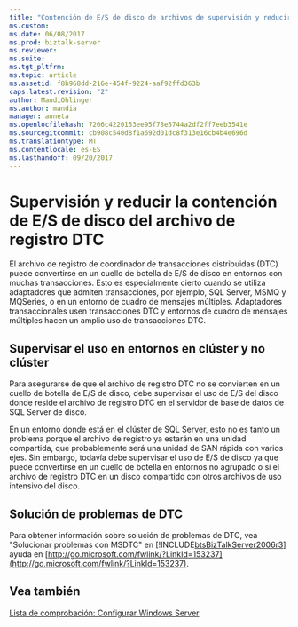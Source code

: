 ```yaml
---
title: "Contención de E/S de disco de archivos de supervisión y reducir el registro de DTC | Documentos de Microsoft"
ms.custom: 
ms.date: 06/08/2017
ms.prod: biztalk-server
ms.reviewer: 
ms.suite: 
ms.tgt_pltfrm: 
ms.topic: article
ms.assetid: f8b968dd-216e-454f-9224-aaf92ffd363b
caps.latest.revision: "2"
author: MandiOhlinger
ms.author: mandia
manager: anneta
ms.openlocfilehash: 7206c4220153ee95f78e5744a2df2ff7eeb3541e
ms.sourcegitcommit: cb908c540d8f1a692d01dc8f313e16cb4b4e696d
ms.translationtype: MT
ms.contentlocale: es-ES
ms.lasthandoff: 09/20/2017
---
```

# <a name="monitoring-and-reducing-dtc-log-file-disk-io-contention"></a>Supervisión y reducir la contención de E/S de disco del archivo de registro DTC
El archivo de registro de coordinador de transacciones distribuidas (DTC) puede convertirse en un cuello de botella de E/S de disco en entornos con muchas transacciones. Esto es especialmente cierto cuando se utiliza adaptadores que admiten transacciones, por ejemplo, SQL Server, MSMQ y MQSeries, o en un entorno de cuadro de mensajes múltiples. Adaptadores transaccionales usen transacciones DTC y entornos de cuadro de mensajes múltiples hacen un amplio uso de transacciones DTC.  
  
## <a name="monitoring-usage-in-clustered-and-non-clustered-environments"></a>Supervisar el uso en entornos en clúster y no clúster  
 Para asegurarse de que el archivo de registro DTC no se convierten en un cuello de botella de E/S de disco, debe supervisar el uso de E/S del disco donde reside el archivo de registro DTC en el servidor de base de datos de SQL Server de disco.  
  
 En un entorno donde está en el clúster de SQL Server, esto no es tanto un problema porque el archivo de registro ya estarán en una unidad compartida, que probablemente será una unidad de SAN rápida con varios ejes. Sin embargo, todavía debe supervisar el uso de E/S de disco ya que puede convertirse en un cuello de botella en entornos no agrupado o si el archivo de registro DTC en un disco compartido con otros archivos de uso intensivo del disco.  
  
## <a name="troubleshooting-dtc"></a>Solución de problemas de DTC  
 Para obtener información sobre solución de problemas de DTC, vea "Solucionar problemas con MSDTC" en [!INCLUDE[btsBizTalkServer2006r3](../includes/btsbiztalkserver2006r3-md.md)] ayuda en [http://go.microsoft.com/fwlink/?LinkId=153237](http://go.microsoft.com/fwlink/?LinkId=153237).  
  
## <a name="see-also"></a>Vea también  
 [Lista de comprobación: Configurar Windows Server](../technical-guides/checklist-configuring-windows-server.md)